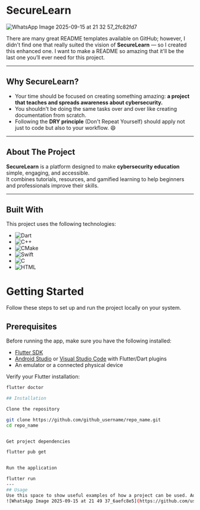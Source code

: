 # SecureLearn
![WhatsApp Image 2025-09-15 at 21 32 57_2fc82fd7](https://github.com/user-attachments/assets/fb0b81b3-4d93-4c44-b4fa-f6cfe4b48ca0)

There are many great README templates available on GitHub; however, I didn't find one that really suited the vision of **SecureLearn** — so I created this enhanced one. I want to make a README so amazing that it'll be the last one you’ll ever need for this project.  

---

## Why SecureLearn?  

- Your time should be focused on creating something amazing: **a project that teaches and spreads awareness about cybersecurity.**  
- You shouldn't be doing the same tasks over and over like creating documentation from scratch.  
- Following the **DRY principle** (Don't Repeat Yourself) should apply not just to code but also to your workflow. 😄  

---

##  About The Project  

**SecureLearn** is a platform designed to make **cybersecurity education** simple, engaging, and accessible.  
It combines tutorials, resources, and gamified learning to help beginners and professionals improve their skills.  

---
##  Built With  

This project uses the following technologies:  

- ![Dart](https://img.shields.io/badge/Dart-0175C2?style=for-the-badge&logo=dart&logoColor=white)  
- ![C++](https://img.shields.io/badge/C++-00599C?style=for-the-badge&logo=c%2B%2B&logoColor=white)  
- ![CMake](https://img.shields.io/badge/CMake-064F8C?style=for-the-badge&logo=cmake&logoColor=white)  
- ![Swift](https://img.shields.io/badge/Swift-FA7343?style=for-the-badge&logo=swift&logoColor=white)  
- ![C](https://img.shields.io/badge/C-A8B9CC?style=for-the-badge&logo=c&logoColor=white)  
- ![HTML](https://img.shields.io/badge/HTML5-E34F26?style=for-the-badge&logo=html5&logoColor=white)
  
#  Getting Started

Follow these steps to set up and run the project locally on your system.

##  Prerequisites

Before running the app, make sure you have the following installed:

- [Flutter SDK](https://docs.flutter.dev/get-started/install)
- [Android Studio](https://developer.android.com/studio) or [Visual Studio Code](https://code.visualstudio.com/) with Flutter/Dart plugins
- An emulator or a connected physical device

Verify your Flutter installation:

```bash
flutter doctor

## Installation

Clone the repository

git clone https://github.com/github_username/repo_name.git
cd repo_name


Get project dependencies

flutter pub get


Run the application

flutter run
---
## Usage
Use this space to show useful examples of how a project can be used. Additional screenshots, code examples and demos work well in this space.
![WhatsApp Image 2025-09-15 at 21 49 37_6aefc8e5](https://github.com/user-attachments/assets/dce2feea-a90d-435f-83aa-dc849474d262)


